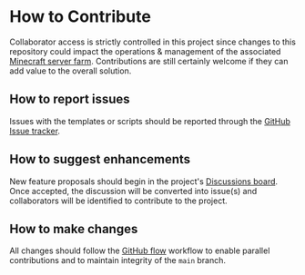 # How to Contribute

Collaborator access is strictly controlled in this project since changes to this repository could impact the operations & management of the associated [Minecraft server farm](https://github.com/cpolanec/minecraft-server-farm). Contributions are still certainly welcome if they can add value to the overall solution.

## How to report issues

Issues with the templates or scripts should be reported through the [GitHub Issue tracker](https://github.com/cpolanec/minecraft-server-controller/issues).

## How to suggest enhancements

New feature proposals should begin in the project's [Discussions board](https://github.com/cpolanec/minecraft-server-controller/discussions). Once accepted, the discussion will be converted into issue(s) and collaborators will be identified to contribute to the project.

## How to make changes

All changes should follow the [GitHub flow](https://guides.github.com/introduction/flow/) workflow to enable parallel contributions and to maintain integrity of the `main` branch.
